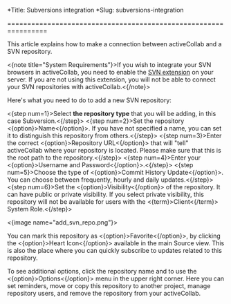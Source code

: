 *Title: Subversions integration
*Slug: subversions-integration

================================================================

This article explains how to make a connection between activeCollab and a SVN repository.

<{note title="System Requirements"}>If you wish to integrate your SVN browsers in activeCollab, you need to enable the <a href="http://www.php.net/manual/en/book.svn.php">SVN extension</a>  on your server. If you are not using this extension, you will not be able to connect your SVN repositories with activeCollab.<{/note}>

Here's what you need to do to add a new SVN repository:

<{step num=1}>Select **the repository type** that you will be adding, in this case Subversion.<{/step}>
<{step num=2}>Set the repository <{option}>Name<{/option}>. If you have not specified a name, you can set it to distinguish this repository from others.<{/step}>
<{step num=3}>Enter the correct <{option}>Repository URL<{/option}> that will "tell" activeCollab where your repository is located. Please make sure that this is the root path to the repository.<{/step}>
<{step num=4}>Enter your <{option}>Username and Password<{/option}>.<{/step}>
<{step num=5}>Choose the type of <{option}>Commit History Update<{/option}>. You can choose between frequently, hourly and daily updates.<{/step}>
<{step num=6}>Set the <{option}>Visibility<{/option}> of the repository. It can have public or private visibility. If you select private visibility, this repository will not be available for users with the <{term}>Client<{/term}> System Role.<{/step}>

<{image name="add_svn_repo.png"}>

You can mark this repository as <{option}>Favorite<{/option}>, by clicking the <{option}>Heart Icon<{/option}> available in the main Source view. This is also the place where you can quickly subscribe to updates related to this repository. 

To see additional options, click the repository name and to use the <{option}>Options<{/option}> menu in the upper right corner. Here you can set reminders, move or copy this repository to another project, manage repository users, and remove the repository from your activeCollab.